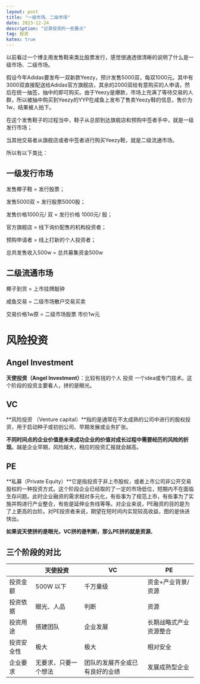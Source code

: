 ```yaml
---
layout: post
title: "一级市场、二级市场"
date: 2023-12-24
description: "记录投资的一些要点"
tag: 投资
katex: true
---
```


以前看过一个博主用发售鞋来类比股票发行，感觉很通透很清晰的说明了什么是一级市场、二级市场。

假设今年Adidas要发布一双新款Yeezy，预计发售5000双，每双1000元。其中有3000双直接配送给Adidas官方旗舰店，其余的2000双给有意购买的人申请，然后在统一抽签，抽中的即可购买。由于Yeezy是爆款，市场上充满了等待交易的人群，所以被抽中购买到Yeezy的YYP在咸鱼上发布了售卖Yeezy鞋的信息，售价为1w，结果被人拍下。

在这个发售鞋子的过程当中，鞋子从总部到达旗舰店和预购中签者手中，就是一级发行市场；

当其他交易者从旗舰店或者中签者进行购买Yeezy鞋，就是二级流通市场。

所以有以下类比：

## 一级发行市场

发售椰子鞋 = 发行股票；

发售5000双 = 发行股票5000股；

发售价格1000元/ 双 = 发行价格 1000元/ 股；

官方旗舰店 = 线下询价配售的机构投资者；

预购申请者 = 线上打新的个人投资者；

总共发售收入500w = 总共募集资金500w

## 二级流通市场

椰子到货 = 上市挂牌敲钟

咸鱼交易 = 二级市场散户交易买卖

交易价格1w原 = 二级市场股票 市价1w元

# 风险投资

## Angel Investment

**天使投资（Angel Investment）**：比较有钱的个人 投资 一个idea或专门技术。这个阶段的投资主要看人，拼的是眼光。



## VC

**风险投资 （Venture capital）**指的是通常在不太成熟的公司中进行的股权投资，用于启动种子或初创公司、早期发展或业务扩张。

**不同时间点的企业价值是未来成功企业的价值对成长过程中需要经历的风险的折现**。越是企业早期，风险越大，相应的投资汇报就会越高。



## PE

**私募（Private Equity）**它是指投资于非上市股权，或者上市公司非公开交易股权的一种投资方式。这个阶段企业已经取的了一定的市场低位，短期内不在面临生存问题。此时企业融资的需求相对多元化，有些事为了规范上市，有些事为了实施并购进行产业整合，有些是延伸业务线等等。对企业来说，PE融资的目的是为了上更高的台阶。对PE投资者来说，期望在短时间内实现较高收益，图的是快进快出。

**如果说天使拼的是眼光，VC拼的是判断，那么PE拼的就是资源**。

## 三个阶段的对比

|            | 天使投资             | VC                             | PE                     |
| ---------- | -------------------- | ------------------------------ | ---------------------- |
| 投资金额   | 500W 以下            | 千万量级                       | 资金+产业背景/资源     |
| 投资依据   | 眼光、人品           | 判断                           | 资源                   |
| 投资用途   | 搭建团队             | 企业发展                       | 长期战略式产业资源整合 |
| 投资安全性 | 极大                 | 极大                           | 相对安全               |
| 企业要求   | 无要求，只要一个想法 | 团队的发展齐全或已有良好的业绩 | 发展成熟型企业         |

